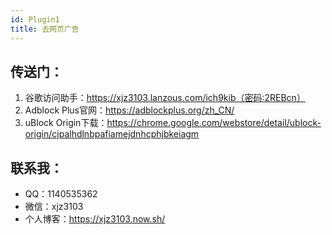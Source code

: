 ```yaml
---
id: Plugin1
title: 去网页广告
---
```


## 传送门：
1. 谷歌访问助手：https://xjz3103.lanzous.com/ich9kib（密码:2REBcn）
2. Adblock Plus官网：https://adblockplus.org/zh_CN/
3. uBlock Origin下载：https://chrome.google.com/webstore/detail/ublock-origin/cjpalhdlnbpafiamejdnhcphjbkeiagm


## 联系我：
* QQ：1140535362
* 微信：xjz3103
* 个人博客：https://xjz3103.now.sh/